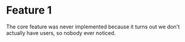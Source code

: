 # Feature 1

The core feature was never implemented because it turns out we don't actually
have users, so nobody ever noticed.
